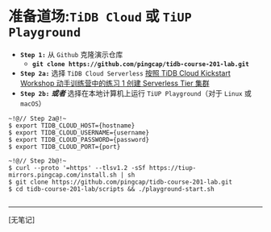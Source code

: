 # 准备道场:`TiDB Cloud` 或 `TiUP Playground`
+ **`Step 1:`** 从 `Github` 克隆演示仓库
  + **`git clone https://github.com/pingcap/tidb-course-201-lab.git`**
+ **`Step 2a:`** 选择 `TiDB Cloud Serverless`
[按照 TiDB Cloud Kickstart Workshop 动手训练营中的练习 1 创建 Serverless Tier 集群](https://zhs.edu.pingcap.com/catalog/info/id:208)
+ **`Step 2b:`** **_或者_** 选择在本地计算机上运行 `TiUP Playground`（对于 `Linux` 或 `macOS`）
```
~!@// Step 2a@!~
$ export TIDB_CLOUD_HOST={hostname}
$ export TIDB_CLOUD_USERNAME={username}
$ export TIDB_CLOUD_PASSWORD={password}
$ export TIDB_CLOUD_PORT={port}
```
```
~!@// Step 2b@!~
$ curl --proto '=https' --tlsv1.2 -sSf https://tiup-mirrors.pingcap.com/install.sh | sh
$ git clone https://github.com/pingcap/tidb-course-201-lab.git
$ cd tidb-course-201-lab/scripts && ./playground-start.sh
```
```
```
----------------------------------------------------------------------------------------------------
[无笔记]